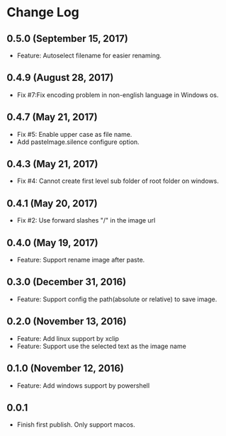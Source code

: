 # Change Log

## 0.5.0 (September 15, 2017)

- Feature: Autoselect filename for easier renaming.

## 0.4.9 (August 28, 2017)

- Fix #7:Fix encoding problem in non-english language in Windows os.

## 0.4.7 (May 21, 2017)

- Fix #5: Enable upper case as file name.
- Add pasteImage.silence configure option.

## 0.4.3 (May 21, 2017)

- Fix #4: Cannot create first level sub folder of root folder on windows.

## 0.4.1 (May 20, 2017)

- Fix #2: Use forward slashes "/" in the image url

## 0.4.0 (May 19, 2017)

- Feature: Support rename image after paste.

## 0.3.0 (December 31, 2016)

- Feature: Support config the path(absolute or relative) to save image.

## 0.2.0 (November 13, 2016)

- Feature: Add linux support by xclip
- Feature: Support use the selected text as the image name

## 0.1.0 (November 12, 2016)

- Feature: Add windows support by powershell

## 0.0.1

- Finish first publish. Only support macos.